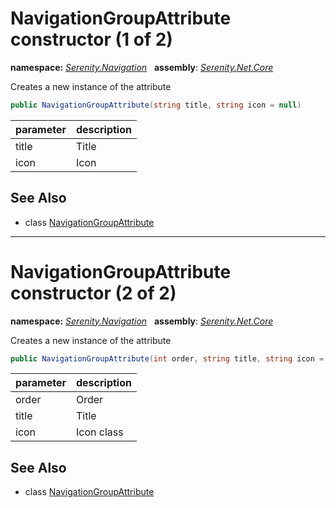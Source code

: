 # NavigationGroupAttribute constructor (1 of 2)
**namespace:** *[Serenity.Navigation](../../README.md#serenity.navigation-namespace)*   **assembly**: *[Serenity.Net.Core](../../README.md)*

Creates a new instance of the attribute

```csharp
public NavigationGroupAttribute(string title, string icon = null)
```

| parameter | description |
| --- | --- |
| title | Title |
| icon | Icon |

## See Also

* class [NavigationGroupAttribute](../NavigationGroupAttribute.md)

---

# NavigationGroupAttribute constructor (2 of 2)
**namespace:** *[Serenity.Navigation](../../README.md#serenity.navigation-namespace)*   **assembly**: *[Serenity.Net.Core](../../README.md)*

Creates a new instance of the attribute

```csharp
public NavigationGroupAttribute(int order, string title, string icon = null)
```

| parameter | description |
| --- | --- |
| order | Order |
| title | Title |
| icon | Icon class |

## See Also

* class [NavigationGroupAttribute](../NavigationGroupAttribute.md)